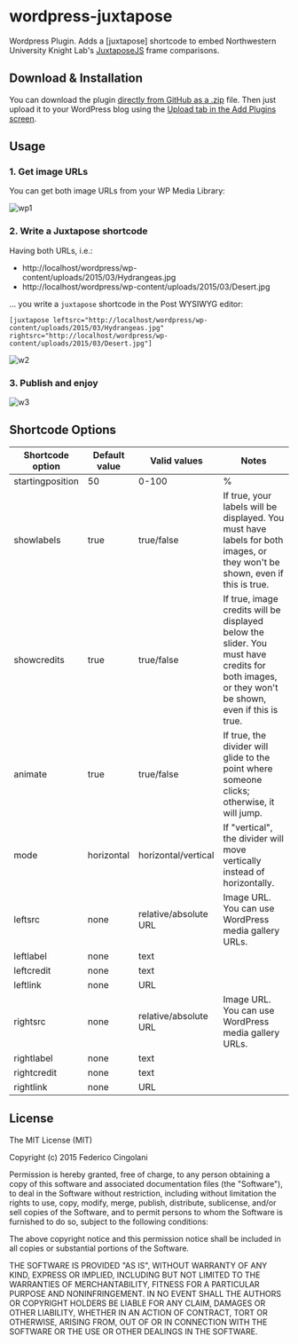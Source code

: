 # wordpress-juxtapose

Wordpress Plugin. Adds a [juxtapose] shortcode to embed Northwestern University Knight Lab's [JuxtaposeJS](http://juxtapose.knightlab.com/) frame comparisons.

## Download & Installation

You can download the plugin [directly from GitHub as a .zip](https://github.com/fcingolani/wordpress-juxtapose/archive/master.zip) file. Then just upload it to your WordPress blog using the [Upload tab in the Add Plugins screen](https://codex.wordpress.org/Plugins_Add_New_Screen#Upload_Tab).

## Usage

### 1. Get image URLs

You can get both image URLs from your WP Media Library:

![wp1](https://cloud.githubusercontent.com/assets/420163/7289471/15f43acc-e947-11e4-9510-3eca21f563e5.PNG)

### 2. Write a Juxtapose shortcode

Having both URLs, i.e.:
- http://localhost/wordpress/wp-content/uploads/2015/03/Hydrangeas.jpg
- http://localhost/wordpress/wp-content/uploads/2015/03/Desert.jpg

... you write a <code>juxtapose</code> shortcode in the Post WYSIWYG editor:

```
[juxtapose leftsrc="http://localhost/wordpress/wp-content/uploads/2015/03/Hydrangeas.jpg" rightsrc="http://localhost/wordpress/wp-content/uploads/2015/03/Desert.jpg"]
```

![w2](https://cloud.githubusercontent.com/assets/420163/7289605/c4aa2314-e948-11e4-9ff9-1dbe0cf21602.PNG)

### 3. Publish and enjoy

![w3](https://cloud.githubusercontent.com/assets/420163/7289675/b002f976-e949-11e4-9877-a5b39410af7f.gif)

## Shortcode Options

| Shortcode option | Default value | Valid values          | Notes                                                                                                                                           |
|------------------|---------------|-----------------------|-------------------------------------------------------------------------------------------------------------------------------------------------|
| startingposition | 50            | 0-100                 | %                                                                                                                                               |
| showlabels       | true          | true/false            | If true, your labels will be displayed. You must have labels for both images, or they won't be shown, even if this is true.                     |
| showcredits      | true          | true/false            | If true, image credits will be displayed below the slider. You must have credits for both images, or they won't be shown, even if this is true. |
| animate          | true          | true/false            | If true, the divider will glide to the point where someone clicks; otherwise, it will jump.                                                     |
| mode             | horizontal    | horizontal/vertical   | If "vertical", the divider will move vertically instead of horizontally.                                                                        |
| leftsrc          | none          | relative/absolute URL | Image URL. You can use WordPress media gallery URLs.                                                                                            |
| leftlabel        | none          | text                  |                                                                                                                                                 |
| leftcredit       | none          | text                  |                                                                                                                                                 |
| leftlink         | none          | URL                  |                                                                                                                                                 |
| rightsrc         | none          | relative/absolute URL | Image URL. You can use WordPress media gallery URLs.                                                                                            |
| rightlabel       | none          | text                  |                                                                                                                                                 |
| rightcredit      | none          | text                  |  
| rightlink        | none          | URL                  |                                                                                                                                                 |


## License

The MIT License (MIT)

Copyright (c) 2015 Federico Cingolani

Permission is hereby granted, free of charge, to any person obtaining a copy
of this software and associated documentation files (the "Software"), to deal
in the Software without restriction, including without limitation the rights
to use, copy, modify, merge, publish, distribute, sublicense, and/or sell
copies of the Software, and to permit persons to whom the Software is
furnished to do so, subject to the following conditions:

The above copyright notice and this permission notice shall be included in all
copies or substantial portions of the Software.

THE SOFTWARE IS PROVIDED "AS IS", WITHOUT WARRANTY OF ANY KIND, EXPRESS OR
IMPLIED, INCLUDING BUT NOT LIMITED TO THE WARRANTIES OF MERCHANTABILITY,
FITNESS FOR A PARTICULAR PURPOSE AND NONINFRINGEMENT. IN NO EVENT SHALL THE
AUTHORS OR COPYRIGHT HOLDERS BE LIABLE FOR ANY CLAIM, DAMAGES OR OTHER
LIABILITY, WHETHER IN AN ACTION OF CONTRACT, TORT OR OTHERWISE, ARISING FROM,
OUT OF OR IN CONNECTION WITH THE SOFTWARE OR THE USE OR OTHER DEALINGS IN THE
SOFTWARE.
